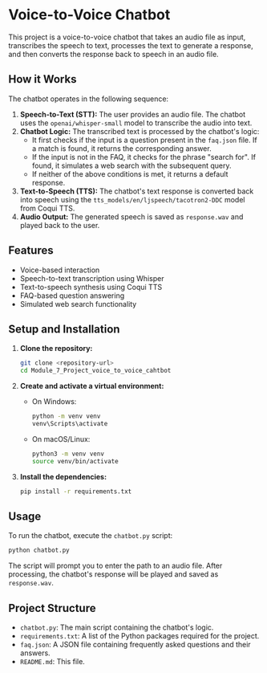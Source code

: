 # Voice-to-Voice Chatbot

This project is a voice-to-voice chatbot that takes an audio file as input, transcribes the speech to text, processes the text to generate a response, and then converts the response back to speech in an audio file.

## How it Works

The chatbot operates in the following sequence:

1.  **Speech-to-Text (STT):** The user provides an audio file. The chatbot uses the `openai/whisper-small` model to transcribe the audio into text.
2.  **Chatbot Logic:** The transcribed text is processed by the chatbot's logic:
    *   It first checks if the input is a question present in the `faq.json` file. If a match is found, it returns the corresponding answer.
    *   If the input is not in the FAQ, it checks for the phrase "search for". If found, it simulates a web search with the subsequent query.
    *   If neither of the above conditions is met, it returns a default response.
3.  **Text-to-Speech (TTS):** The chatbot's text response is converted back into speech using the `tts_models/en/ljspeech/tacotron2-DDC` model from Coqui TTS.
4.  **Audio Output:** The generated speech is saved as `response.wav` and played back to the user.

## Features

*   Voice-based interaction
*   Speech-to-text transcription using Whisper
*   Text-to-speech synthesis using Coqui TTS
*   FAQ-based question answering
*   Simulated web search functionality

## Setup and Installation

1.  **Clone the repository:**
    ```bash
    git clone <repository-url>
    cd Module_7_Project_voice_to_voice_cahtbot
    ```

2.  **Create and activate a virtual environment:**
    *   On Windows:
        ```bash
        python -m venv venv
        venv\Scripts\activate
        ```
    *   On macOS/Linux:
        ```bash
        python3 -m venv venv
        source venv/bin/activate
        ```

3.  **Install the dependencies:**
    ```bash
    pip install -r requirements.txt
    ```

## Usage

To run the chatbot, execute the `chatbot.py` script:

```bash
python chatbot.py
```

The script will prompt you to enter the path to an audio file. After processing, the chatbot's response will be played and saved as `response.wav`.

## Project Structure

*   `chatbot.py`: The main script containing the chatbot's logic.
*   `requirements.txt`: A list of the Python packages required for the project.
*   `faq.json`: A JSON file containing frequently asked questions and their answers.
*   `README.md`: This file.